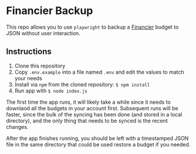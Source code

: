 # Financier Backup

This repo allows you to use `playwright` to backup a 
[Financier](https://financier.io) budget to JSON without 
user interaction. 

## Instructions

1. Clone this repository
2. Copy `.env.example` into a file named `.env` and edit the values to match your needs
3. Install via `npm` from the cloned repository: `$ npm install`
4. Run app with `$ node index.js`

The first time the app runs, it will likely take a while since
it needs to downlaod all the budgets in your account first. 
Subsequent runs will be faster, since the bulk of the syncing
has been done (and stored in a local directory), and the only
thing that needs to be synced is the recent changes.

After the app finishes running, you should be left with a 
timestamped JSON file in the same directory that could be used
restore a budget if you needed.